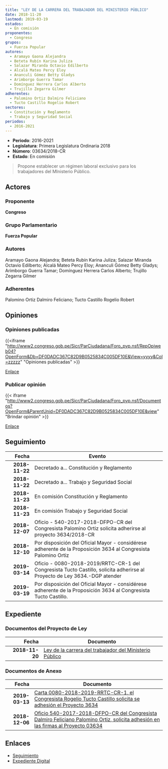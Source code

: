 ```yaml
---
title: "LEY DE LA CARRERA DEL TRABAJADOR DEL MINISTERIO PÚBLICO"
date: 2018-11-20
lastmod: 2019-03-19
estados: 
  - En comisión
proponentes: 
  - Congreso
grupos: 
  - Fuerza Popular
autores: 
  - Aramayo Gaona Alejandra
  - Beteta Rubín Karina Juliza
  - Salazar Miranda Octavio Edilberto
  - Alcalá Mateo Percy Eloy
  - Ananculi Gómez Betty Gladys
  - Arimborgo Guerra Tamar
  - Domínguez Herrera Carlos Alberto
  - Trujillo Zegarra Gilmer
adherentes: 
  - Palomino Ortiz Dalmiro Feliciano
  - Tucto Castillo Rogelio Robert
sectores: 
  - Constitución y Reglamento
  - Trabajo y Seguridad Social
periodos: 
  - 2016-2021
---
```


- **Periodo**: 2016-2021
- **Legislatura**: Primera Legislatura Ordinaria 2018
- **Número**: 03634/2018-CR
- **Estado**: En comisión

> Propone establecer un régimen laboral exclusivo para los trabajadores del MInisterio Público.


## Actores

### Proponente

**Congreso**

### Grupo Parlamentario

**Fuerza Popular**

### Autores

Aramayo Gaona Alejandra; Beteta Rubín Karina Juliza; Salazar Miranda Octavio Edilberto; Alcalá Mateo Percy Eloy; Ananculi Gómez Betty Gladys; Arimborgo Guerra Tamar; Domínguez Herrera Carlos Alberto; Trujillo Zegarra Gilmer

### Adherentes

Palomino Ortiz Dalmiro Feliciano; Tucto Castillo Rogelio Robert


## Opiniones

### Opiniones publicadas

{{<iframe "http://www2.congreso.gob.pe/Sicr/ParCiudadana/Foro_pvp.nsf/RepOpiweb04?OpenForm&Db=DF0DADC367C82D9B0525834C005DF10E&View=yyyy&Col=zzzzz" "Opiniones publicadas" >}}

[Enlace](http://www2.congreso.gob.pe/Sicr/ParCiudadana/Foro_pvp.nsf/RepOpiweb04?OpenForm&Db=DF0DADC367C82D9B0525834C005DF10E&View=yyyy&Col=zzzzz)
### Publicar opinión

{{< iframe "http://www2.congreso.gob.pe/Sicr/ParCiudadana/Foro_pvp.nsf/Documentos?OpenForm&ParentUnid=DF0DADC367C82D9B0525834C005DF10E&view" "Brindar opinión" >}}

[Enlace](http://www2.congreso.gob.pe/Sicr/ParCiudadana/Foro_pvp.nsf/Documentos?OpenForm&ParentUnid=DF0DADC367C82D9B0525834C005DF10E&view)

## Seguimiento

| Fecha | Evento |
|------:|--------|
| **2018-11-22** | Decretado a... Constitución y Reglamento|
| **2018-11-22** | Decretado a... Trabajo y Seguridad Social|
| **2018-11-23** | En comisión Constitución y Reglamento|
| **2018-11-23** | En comisión Trabajo y Seguridad Social|
| **2018-12-07** | Oficio - 540-2017-2018-DFPO-CR del Congresista Palomino Ortiz solicita adherirse al proyecto 3634/2018-CR|
| **2018-12-10** | Por disposición del Oficial Mayor - considérese adherente de la Proposición 3634 al Congresista Palomino Ortiz|
| **2019-03-14** | Oficio - 0080-2018-2019/RRTC-CR-1 del Congresista Tucto Castillo, solicita adherirse al Proyecto de Ley 3634.-DGP atender|
| **2019-03-19** | Por disposición del Oficial Mayor - considérese adherente de la Proposición 3634 al Congresista Tucto Castillo.|


## Expediente


### Documentos del Proyecto de Ley

| Fecha | Documento |
|------:|--------|
| **2018-11-20** | [Ley de la carrera del trabajador del Ministerio Público](http://www.leyes.congreso.gob.pe/Documentos/2016_2021/Proyectos_de_Ley_y_de_Resoluciones_Legislativas/PL0363420181120.pdf) |

### Documentos de Anexo

| Fecha | Documento |
|------:|--------|
| **2019-03-13** | [Carta 0080-2018-2019-RRTC-CR-1, el Congresista Rogelio Tucto Castillo solicita se adhesión el Proyecto 3634](http://www.leyes.congreso.gob.pe/Documentos/2016_2021/Oficios/Congresistas/CARTA-0080-2018-2019-RRTC-CR-1.pdf) |
| **2018-12-06** | [Oficio 540-2017-2018-DFPO-CR del Congresista Dalmiro Feliciano Palomino Ortiz, solicita adhesión en las firmas al Proyecto 03634](http://www.leyes.congreso.gob.pe/Documentos/2016_2021/Oficios/Congresistas/OFICIO-540-2017-2018-DFPO-CR.pdf) |

## Enlaces 

- [Seguimiento](http://www2.congreso.gob.pe/Sicr/TraDocEstProc/CLProLey2016.nsf/f7fff46988ca05b1052578e100829cc7/efda49c6e185d14e0525834b007e904a?OpenDocument)
- [Expediente Digital](http://www2.congreso.gob.pe/Sicr/TraDocEstProc/CLProLey2016.nsf/f7fff46988ca05b1052578e100829cc7/efda49c6e185d14e0525834b007e904a?OpenDocument&Click=05257FB7005EB655.eb71d0cf91d8294e05256cdf006b5706/$Body/0.1C6C)
